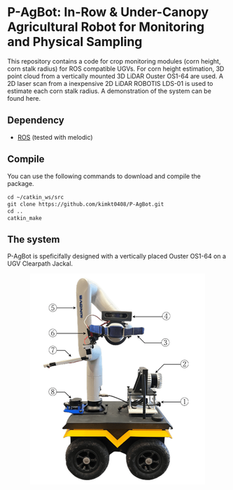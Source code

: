 # P-AgBot: In-Row & Under-Canopy Agricultural Robot for Monitoring and Physical Sampling

This repository contains a code for crop monitoring modules (corn height, corn stalk radius) for ROS compatible UGVs. For corn height estimation, 3D point cloud from a vertically mounted 3D LiDAR Ouster OS1-64 are used. A 2D laser scan from a inexpensive 2D LiDAR ROBOTIS LDS-01 is used to estimate each corn stalk radius. A demonstration of the system can be found here.

## Dependency

- [ROS](http://wiki.ros.org/ROS/Installation) (tested with melodic)

## Compile

You can use the following commands to download and compile the package.

```
cd ~/catkin_ws/src
git clone https://github.com/kimkt0408/P-AgBot.git
cd ..
catkin_make
```

## The system

P-AgBot is speficifally designed with a vertically placed Ouster OS1-64 on a UGV Clearpath Jackal.

<p align='center'>
    <img src="/p_agbot_description.png" alt="drawing" width="400"/>
</p>
